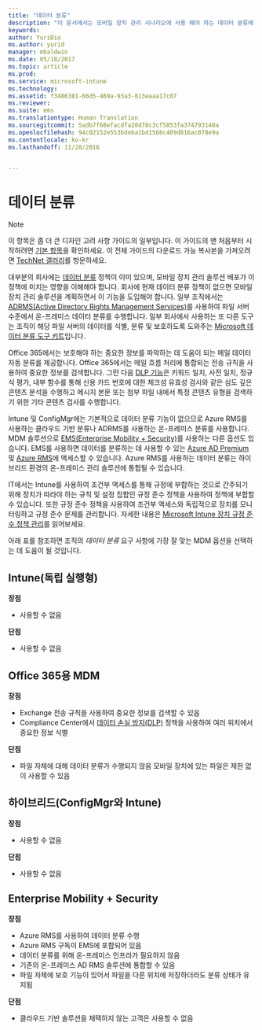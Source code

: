 ```yaml
---
title: "데이터 분류"
description: "이 문서에서는 모바일 장치 관리 시나리오에 사용 해야 하는 데이터 분류에 대한 다양한 디자인 고려 사항을 제공합니다."
keywords: 
author: YuriDio
ms.author: yurid
manager: mbaldwin
ms.date: 05/18/2017
ms.topic: article
ms.prod: 
ms.service: microsoft-intune
ms.technology: 
ms.assetid: f3486381-66d5-469a-93a3-013eaaa17c07
ms.reviewer: 
ms.suite: ems
ms.translationtype: Human Translation
ms.sourcegitcommit: 5adb7f68efacdfa20d78c3cf5853fa374793140a
ms.openlocfilehash: 94c02152e553bdeba1bd1568c409d816ac078e9a
ms.contentlocale: ko-kr
ms.lasthandoff: 11/28/2016


---
```


# <a name="data-classification"></a>데이터 분류

>[!NOTE]
>이 항목은 좀 더 큰 디자인 고려 사항 가이드의 일부입니다. 이 가이드의 맨 처음부터 시작하려면 [기본 항목](mdm-design-considerations-guide.md)을 확인하세요. 이 전체 가이드의 다운로드 가능 복사본을 가져오려면 [TechNet 갤러리](https://gallery.technet.microsoft.com/Mobile-Device-Management-7d401582)를 방문하세요.

대부분의 회사에는 [데이터 분류](http://blogs.microsoft.com/cybertrust/2014/01/28/the-importance-of-data-classification/) 정책이 이미 있으며, 모바일 장치 관리 솔루션 배포가 이 정책에 미치는 영향을 이해해야 합니다. 회사에 현재 데이터 분류 정책이 없으면 모바일 장치 관리 솔루션을 계획하면서 이 기능을 도입해야 합니다. 일부 조직에서는 [ADRMS(Active Directory Rights Management Services)](https://technet.microsoft.com/windowsserver/dd448611.aspx)를 사용하여 파일 서버 수준에서 온-프레미스 데이터 분류를 수행합니다. 일부 회사에서 사용하는 또 다른 도구는 조직이 해당 파일 서버의 데이터를 식별, 분류 및 보호하도록 도와주는 [Microsoft 데이터 분류 도구 키트](http://www.microsoft.com/download/details.aspx?id=27123)입니다.

Office 365에서는 보호해야 하는 중요한 정보를 파악하는 데 도움이 되는 메일 데이터 자동 분류를 제공합니다. Office 365에서는 메일 흐름 처리에 통합되는 전송 규칙을 사용하여 중요한 정보를 검색합니다. 그런 다음 [DLP 기능](http://blogs.office.com/2013/10/28/office-365-compliance-controls-data-loss-prevention/)은 키워드 일치, 사전 일치, 정규식 평가, 내부 함수를 통해 신용 카드 번호에 대한 체크섬 유효성 검사와 같은 심도 깊은 콘텐츠 분석을 수행하고 메시지 본문 또는 첨부 파일 내에서 특정 콘텐츠 유형을 검색하기 위한 기타 콘텐츠 검사를 수행합니다.

Intune 및 ConfigMgr에는 기본적으로 데이터 분류 기능이 없으므로 Azure RMS를 사용하는 클라우드 기반 분류나 ADRMS를 사용하는 온-프레미스 분류를 사용합니다. MDM 솔루션으로 [EMS(Enterprise Mobility + Security)](http://www.microsoft.com/server-cloud/enterprise-mobility/overview.aspx)를 사용하는 다른 옵션도 있습니다. EMS를 사용하면 데이터를 분류하는 데 사용할 수 있는 [Azure AD Premium](https://msdn.microsoft.com/library/azure/dn532272.aspx) 및 [Azure RMS](https://technet.microsoft.com/library/jj585026.aspx)에 액세스할 수 있습니다. Azure RMS를 사용하는 데이터 분류는 하이브리드 환경의 온-프레미스 관리 솔루션에 통합될 수 있습니다.

IT에서는 Intune를 사용하여 조건부 액세스를 통해 규정에 부합하는 것으로 간주되기 위해 장치가 따라야 하는 규칙 및 설정 집합인 규정 준수 정책을 사용하여 정책에 부합할 수 있습니다. 또한 규정 준수 정책을 사용하여 조건부 액세스와 독립적으로 장치를 모니터링하고 규정 준수 문제를 관리합니다. 자세한 내용은 [Microsoft Intune 장치 규정 준수 정책 관리](/intune/deploy-use/introduction-to-device-compliance-policies-in-microsoft-intune)를 읽어보세요.

아래 표를 참조하면 조직의 *데이터 분류* 요구 사항에 가장 잘 맞는 MDM 옵션을 선택하는 데 도움이 될 것입니다.

## <a name="intune-standalone"></a>Intune(독립 실행형)

**장점**

- 사용할 수 없음

**단점**

- 사용할 수 없음

## <a name="mdm-for-office-365"></a>Office 365용 MDM

**장점**

- Exchange 전송 규칙을 사용하여 중요한 정보를 검색할 수 있음
- Compliance Center에서 [데이터 손실 방지(DLP)](https://technet.microsoft.com/library/ms.o365.cc.DLPLandingPage.aspx) 정책을 사용하여 여러 위치에서 중요한 정보 식별

**단점**

- 파일 자체에 대해 데이터 분류가 수행되지 않음 모바일 장치에 있는 파일은 제한 없이 사용할 수 있음

## <a name="hybrid-intune-with-configmgr"></a>하이브리드(ConfigMgr와 Intune)

**장점**

- 사용할 수 없음

**단점**

- 사용할 수 없음

## <a name="enterprise-mobility--security"></a>Enterprise Mobility + Security

**장점**

- Azure RMS를 사용하여 데이터 분류 수행
- Azure RMS 구독이 EMS에 포함되어 있음
- 데이터 분류를 위해 온-프레미스 인프라가 필요하지 않음
- 기존의 온-프레미스 AD RMS 솔루션에 통합할 수 있음
- 파일 자체에 보호 기능이 있어서 파일을 다른 위치에 저장하더라도 분류 상태가 유지됨

**단점**

- 클라우드 기반 솔루션을 채택하지 않는 고객은 사용할 수 없음

